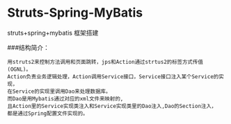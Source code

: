 # Struts-Spring-MyBatis
struts+spring+mybatis 框架搭建

###结构简介：
```
用struts2来控制方法调用和页面跳转，jps和Action通过strtus2的标签方式传值(OGNL)。
Action负责业务逻辑处理，Action调用Service接口，Service接口注入某个Service的实现，
在Service的实现里调用Dao来处理数据库。
而Dao是用Mybatis通过对应的xml文件来映射的,
且Action里的Service实现类注入和Service实现类里的Dao注入,Dao的Section注入，
都是通过Spring配置文件实现的。
```


